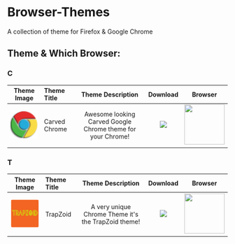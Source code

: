 # Browser-Themes
A collection of theme for Firefox &amp; Google Chrome

## Theme & Which Browser:

### C
Theme Image                   | Theme Title                  | Theme Description             | Download              | Browser 
:------------------------: | :------------------------ | :------------------------: | :------------------------: | :------------------------:
<a href='https://github.com/Technologx/Browser-Themes/tree/master/Google%20Chrome/Craved%20Chrome'><img src='https://github.com/Technologx/Browser-Themes/blob/master/Google%20Chrome/Craved%20Chrome/Carved_Chrome-icon.png?raw=true'></a>| Carved Chrome | Awesome looking Carved Google Chrome theme for your Chrome! | <a href='http://adf.ly/1imS30' target='_blank'><img src='https://developer.chrome.com/webstore/images/ChromeWebStore_BadgeWBorder_v2_206x58.png'></a>| <img src='http://www.iconarchive.com/download/i61935/appicns/simplified-app/appicns-Chrome.ico' height='92px' width='92px'>

### T
Theme Image                   | Theme Title                  | Theme Description             | Download              | Browser 
:------------------------: | :------------------------ | :------------------------: | :------------------------: | :------------------------:
<a href='https://github.com/Technologx/Browser-Themes/tree/master/Google%20Chrome/TrapZoid'><img src='https://github.com/Technologx/Browser-Themes/blob/master/Google%20Chrome/TrapZoid/TrapZoid-Con.png?raw=true'></a>| TrapZoid | A very unique Chrome Theme it's the TrapZoid theme! | <a href='http://adf.ly/1imSvc' target='_blank'><img src='https://developer.chrome.com/webstore/images/ChromeWebStore_BadgeWBorder_v2_206x58.png'></a>| <img src='http://www.iconarchive.com/download/i61935/appicns/simplified-app/appicns-Chrome.ico' height='92px' width='92px'>
